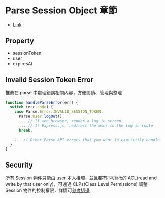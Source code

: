 # Parse Session Object 章節

- [Link](https://docs.parseplatform.org/js/guide/#sessions)

## Property
- sessionToken
- user
- expiresAt

## Invalid Session Token Error
推薦在 parse 中處理錯誤相關內容，方便閱讀、管理與整理
```js
function handleParseError(err) {
  switch (err.code) {
    case Parse.Error.INVALID_SESSION_TOKEN:
      Parse.User.logOut();
      ... // If web browser, render a log in screen
      ... // If Express.js, redirect the user to the log in route
      break;

    ... // Other Parse API errors that you want to explicitly handle
  }
}
```

## Security
所有 Session 物件只能由 user 本人接觸，並且都有`不可修改`的 ACL(read and write by that user only)，可透過 CLPs(Class Level Permissions) 調整 Session 物件的控制權限，詳情可[參考這邊](https://docs.parseplatform.org/js/guide/#session--security)
